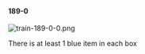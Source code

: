 #### 189-0
![train-189-0-0.png](https://github.com/lil-lab/nlvr/raw/master/nlvr/train/images/26/train-189-0-0.png "train-189-0-0.png")

There is at least 1 blue item in each box